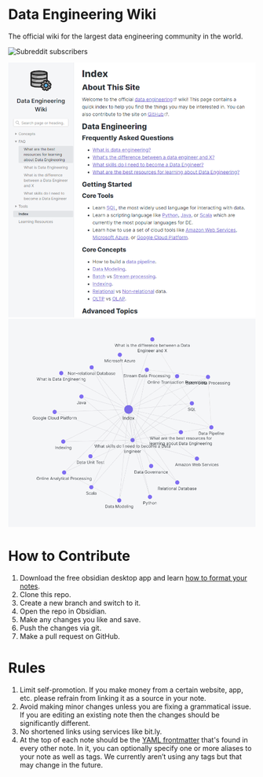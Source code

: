 # Data Engineering Wiki

The official wiki for the largest data engineering community in the world.

![Subreddit subscribers](https://img.shields.io/reddit/subreddit-subscribers/dataengineering?style=social)

![Data Engineering Wiki Index](Assets/data_engineering_wiki_index.png)
![Data Engineering Wiki Graph](Assets/data_engineering_wiki_graph.png)

# How to Contribute

1. Download the free obsidian desktop app and learn [how to format your notes](https://help.obsidian.md/How+to/Format+your+notes).
2. Clone this repo.
3. Create a new branch and switch to it.
4. Open the repo in Obsidian.
5. Make any changes you like and save.
6. Push the changes via git.
7. Make a pull request on GitHub.

# Rules

1. Limit self-promotion. If you make money from a certain website, app, etc. please refrain from linking it as a source in your note.
2. Avoid making minor changes unless you are fixing a grammatical issue. If you are editing an existing note then the changes should be significantly different.
3. No shortened links using services like bit.ly.
4. At the top of each note should be the [YAML frontmatter](https://help.obsidian.md/Advanced+topics/YAML+front+matter) that's found in every other note. In it, you can optionally specify one or more aliases to your note as well as tags. We currently aren’t using any tags but that may change in the future.
